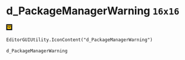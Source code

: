 # d_PackageManagerWarning `16x16`
<img src="/img/d_PackageManagerWarning.png" width=16 height=16>

``` CSharp
EditorGUIUtility.IconContent("d_PackageManagerWarning")
```
```
d_PackageManagerWarning
```

